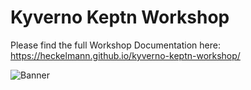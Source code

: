 # Kyverno Keptn Workshop

Please find the  full Workshop Documentation here: https://heckelmann.github.io/kyverno-keptn-workshop/

![Banner](docs/assets/00-banner.jpg)